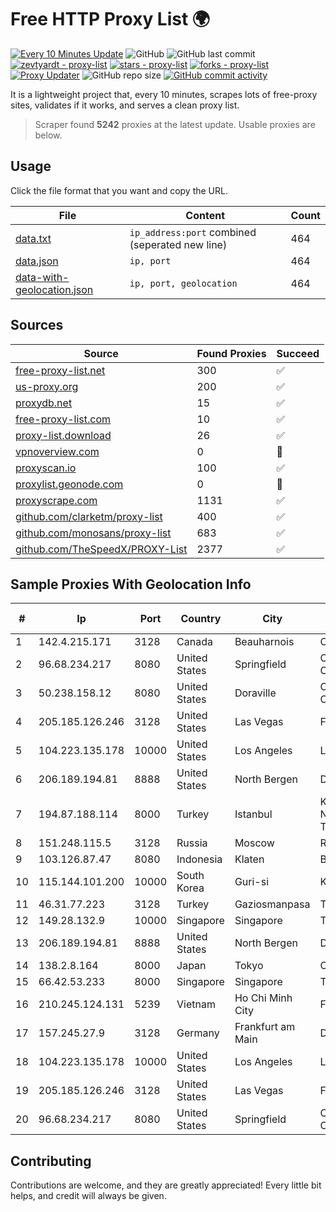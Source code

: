 
# Free HTTP Proxy List 🌍

[![Every 10 Minutes Update](https://github.com/mertguvencli/http-proxy-list/actions/workflows/main.yml/badge.svg?branch=main)](https://github.com/mertguvencli/http-proxy-list/actions/workflows/main.yml)
![GitHub](https://img.shields.io/github/license/mertguvencli/http-proxy-list)
![GitHub last commit](https://img.shields.io/github/last-commit/mertguvencli/http-proxy-list)
[![zevtyardt - proxy-list](https://img.shields.io/static/v1?label=zevtyardt&message=proxy-list&color=blue&logo=github)](https://github.com/zevtyardt/proxy-list "Go to GitHub repo")
[![stars - proxy-list](https://img.shields.io/github/stars/zevtyardt/proxy-list?style=social)](https://github.com/zevtyardt/proxy-list)
[![forks - proxy-list](https://img.shields.io/github/forks/zevtyardt/proxy-list?style=social)](https://github.com/zevtyardt/proxy-list)
[![Proxy Updater](https://github.com/zevtyardt/proxy-list/workflows/Proxy%20Updater/badge.svg)](https://github.com/zevtyardt/proxy-list/actions?query=workflow:"Proxy+Updater")
![GitHub repo size](https://img.shields.io/github/repo-size/zevtyardt/proxy-list)
[![GitHub commit activity](https://img.shields.io/github/commit-activity/m/zevtyardt/proxy-list?logo=commits)](https://github.com/zevtyardt/proxy-list/commits/main)

It is a lightweight project that, every 10 minutes, scrapes lots of free-proxy sites, validates if it works, and serves a clean proxy list.

> Scraper found **5242** proxies at the latest update. Usable proxies are below.

## Usage

Click the file format that you want and copy the URL.

|File|Content|Count|
|----|-------|-----|
|[data.txt](https://raw.githubusercontent.com/mertguvencli/http-proxy-list/main/proxy-list/data.txt)|`ip_address:port` combined (seperated new line)|464|
|[data.json](https://raw.githubusercontent.com/mertguvencli/http-proxy-list/main/proxy-list/data.json)|`ip, port`|464|
|[data-with-geolocation.json](https://raw.githubusercontent.com/mertguvencli/http-proxy-list/main/proxy-list/data-with-geolocation.json)|`ip, port, geolocation`|464|

## Sources

|Source|Found Proxies|Succeed|
|------|-------------|-------|
|[free-proxy-list.net](https://free-proxy-list.net)|300|✅|
|[us-proxy.org](https://www.us-proxy.org)|200|✅|
|[proxydb.net](http://proxydb.net)|15|✅|
|[free-proxy-list.com](https://free-proxy-list.com/?page=&port=&type%5B%5D=http&type%5B%5D=https&up_time=0&search=Search)|10|✅|
|[proxy-list.download](https://www.proxy-list.download/HTTP)|26|✅|
|[vpnoverview.com](https://vpnoverview.com/privacy/anonymous-browsing/free-proxy-servers)|0|🚫|
|[proxyscan.io](https://www.proxyscan.io)|100|✅|
|[proxylist.geonode.com](https://proxylist.geonode.com/api/proxy-list?limit=300&page=1&sort_by=lastChecked&sort_type=desc&protocols=http,https)|0|🚫|
|[proxyscrape.com](https://api.proxyscrape.com/v2/?request=displayproxies&protocol=http&timeout=10000&country=all&ssl=all&anonymity=all)|1131|✅|
|[github.com/clarketm/proxy-list](https://raw.githubusercontent.com/clarketm/proxy-list/master/proxy-list-raw.txt)|400|✅|
|[github.com/monosans/proxy-list](https://raw.githubusercontent.com/monosans/proxy-list/main/proxies/http.txt)|683|✅|
|[github.com/TheSpeedX/PROXY-List](https://raw.githubusercontent.com/TheSpeedX/PROXY-List/master/http.txt)|2377|✅|


## Sample Proxies With Geolocation Info

|#|Ip|Port|Country|City|Internet Service Provider|
|-|--|----|-------|----|-------------------------|
|1|142.4.215.171|3128|Canada|Beauharnois|OVH SAS|
|2|96.68.234.217|8080|United States|Springfield|Comcast Cable Communications, LLC|
|3|50.238.158.12|8080|United States|Doraville|Comcast Cable Communications, LLC|
|4|205.185.126.246|3128|United States|Las Vegas|FranTech Solutions|
|5|104.223.135.178|10000|United States|Los Angeles|LayerHost|
|6|206.189.194.81|8888|United States|North Bergen|DigitalOcean, LLC|
|7|194.87.188.114|8000|Turkey|Istanbul|Kadir Huseyin Tezcan Nosspeed Internet Teknolojileri|
|8|151.248.115.5|3128|Russia|Moscow|Reg.Ru|
|9|103.126.87.47|8080|Indonesia|Klaten|BINTANGPERKASAORION|
|10|115.144.101.200|10000|South Korea|Guri-si|Korea Telecom|
|11|46.31.77.223|3128|Turkey|Gaziosmanpasa|Talha Bogaz|
|12|149.28.132.9|10000|Singapore|Singapore|The Constant Company|
|13|206.189.194.81|8888|United States|North Bergen|DigitalOcean, LLC|
|14|138.2.8.164|8000|Japan|Tokyo|Oracle Corporation|
|15|66.42.53.233|8000|Singapore|Singapore|The Constant Company|
|16|210.245.124.131|5239|Vietnam|Ho Chi Minh City|FPT Telecom Company|
|17|157.245.27.9|3128|Germany|Frankfurt am Main|DigitalOcean, LLC|
|18|104.223.135.178|10000|United States|Los Angeles|LayerHost|
|19|205.185.126.246|3128|United States|Las Vegas|FranTech Solutions|
|20|96.68.234.217|8080|United States|Springfield|Comcast Cable Communications, LLC|



## Contributing

Contributions are welcome, and they are greatly appreciated! Every
little bit helps, and credit will always be given.

